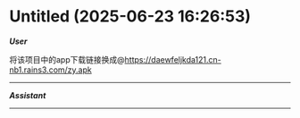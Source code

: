 <!-- Generated by SpecStory -->

# Untitled (2025-06-23 16:26:53)

_**User**_

将该项目中的app下载链接换成@https://daewfeljkda121.cn-nb1.rains3.com/zy.apk 

---

_**Assistant**_



---

